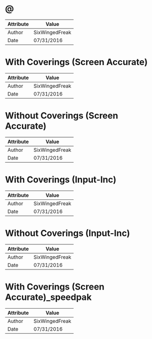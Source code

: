 # @
| Attribute | Value |
| ---  | ---     |
| Author | SixWingedFreak |
| Date | 07/31/2016 |
# With Coverings (Screen Accurate)
| Attribute | Value |
| ---  | ---     |
| Author | SixWingedFreak |
| Date | 07/31/2016 |
# Without Coverings (Screen Accurate)
| Attribute | Value |
| ---  | ---     |
| Author | SixWingedFreak |
| Date | 07/31/2016 |
# With Coverings (Input-Inc)
| Attribute | Value |
| ---  | ---     |
| Author | SixWingedFreak |
| Date | 07/31/2016 |
# Without Coverings (Input-Inc)
| Attribute | Value |
| ---  | ---     |
| Author | SixWingedFreak |
| Date | 07/31/2016 |
# With Coverings (Screen Accurate)_speedpak
| Attribute | Value |
| ---  | ---     |
| Author | SixWingedFreak |
| Date | 07/31/2016 |
